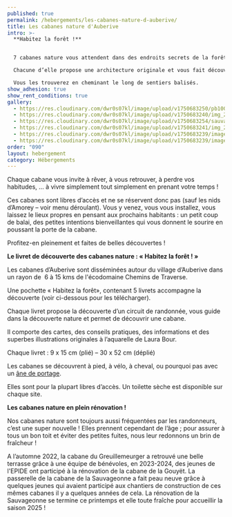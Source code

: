 ```yaml
---
published: true
permalink: /hebergements/les-cabanes-nature-d-auberive/
title: Les cabanes nature d'Auberive
intro: >-
  **Habitez la forêt !**


  7 cabanes nature vous attendent dans des endroits secrets de la forêt pour vivre des moments magiques !

  Chacune d’elle propose une architecture originale et vous fait découvrir  "l’esprit du lieu"...

  Vous les trouverez en cheminant le long de sentiers balisés.
show_adhesion: true
show_rent_conditions: true
gallery:
  - https://res.cloudinary.com/dwr0s07kl/image/upload/v1750683250/pb100092_qc8wmc.jpg
  - https://res.cloudinary.com/dwr0s07kl/image/upload/v1750683240/img_20230705_151054_okfydd.jpg
  - https://res.cloudinary.com/dwr0s07kl/image/upload/v1750683254/sauvageonne-epide-mars-2025_me3gqj.jpg
  - https://res.cloudinary.com/dwr0s07kl/image/upload/v1750683241/img_20221027_105638_zx6mia.jpg
  - https://res.cloudinary.com/dwr0s07kl/image/upload/v1750683239/image0000011-1-_m9pm1k.jpg
  - https://res.cloudinary.com/dwr0s07kl/image/upload/v1750683239/image0000021-2-_ltwprc.jpg
order: "090"
layout: hebergement
category: Hébergements
---
```

Chaque cabane vous invite à rêver, à vous retrouver, à perdre vos 
habitudes, … à vivre simplement tout simplement en prenant votre temps !

Ces cabanes sont libres d’accès et ne se réservent donc pas (sauf les nids 
d’Amorey – voir menu déroulant). Vous y venez, vous vous installez, vous
 laissez le lieux propres en pensant aux prochains habitants : un petit 
coup de balai, des petites intentions bienveillantes qui vous donnent le sourire en poussant la porte de la cabane.

Profitez-en pleinement et faites de belles découvertes !

**Le livret de découverte des cabanes nature : « Habitez la forêt ! »**

Les cabanes d’Auberive sont disséminées autour du village d’Auberive 
dans un rayon de  6 à 15 kms de l'écodomaine Chemins de Traverse.

Une pochette « Habitez la forêt», contenant 5 livrets accompagne la découverte (voir ci-dessous pour les télécharger).

Chaque livret propose la découverte d’un circuit de randonnée, vous 
guide dans la découverte nature et permet de découvrir une cabane.

Il comporte des cartes, des conseils pratiques, des informations et des 
superbes illustrations originales à l’aquarelle de Laura Bour.

Chaque livret : 9 x 15 cm (plié) – 30 x 52 cm (déplié)

Les cabanes se découvrent à pied, à vélo, à cheval, ou pourquoi pas avec un [âne de portage](https://chemindetraverse52.org/locations-en-liberte-danes-de-portage/).

Elles sont pour la plupart libres d’accès. Un toilette sèche est disponible sur chaque site.

**Les cabanes nature en plein rénovation !**

Nos cabanes nature sont toujours aussi fréquentées par les 
randonneurs, c’est une super nouvelle ! Elles prennent cependant de 
l’âge ; pour assurer à tous un bon toit et éviter des petites fuites, 
nous leur redonnons un brin de fraîcheur !

A l’automne 2022, la cabane du Greuillemeurger a retrouvé une belle 
terrasse grâce à une équipe de bénévoles, en 2023-2024, des jeunes de l'EPIDE ont participé à la rénovation de la cabane de la Gouyët. La passerelle de la cabane 
de la Sauvageonne a fait peau neuve grâce à quelques jeunes qui avaient 
participé aux chantiers de construction de ces mêmes cabanes il y a 
quelques années de cela. La rénovation de la Sauvageonne se termine ce printemps et elle toute fraîche pour accueillir la saison 2025 !
